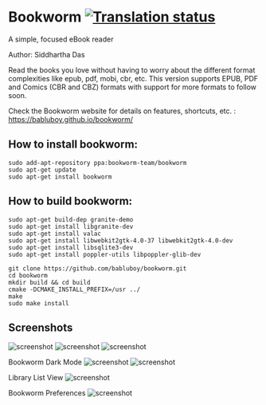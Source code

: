 # Bookworm [![Translation status](https://hosted.weblate.org/widgets/bookworm/-/svg-badge.svg)](https://hosted.weblate.org/engage/bookworm/?utm_source=widget)
A simple, focused eBook reader

Author: Siddhartha Das

Read the books you love without having to worry about the different format complexities like epub, pdf, mobi, cbr, etc. This version supports EPUB, PDF and Comics (CBR and CBZ) formats with support for more formats to follow soon.

Check the Bookworm website for details on features, shortcuts, etc. : https://babluboy.github.io/bookworm/

## How to install bookworm:

```shell
sudo add-apt-repository ppa:bookworm-team/bookworm
sudo apt-get update
sudo apt-get install bookworm
```

## How to build bookworm:

```shell
sudo apt-get build-dep granite-demo 
sudo apt-get install libgranite-dev
sudo apt-get install valac
sudo apt-get install libwebkit2gtk-4.0-37 libwebkit2gtk-4.0-dev
sudo apt-get install libsqlite3-dev
sudo apt-get install poppler-utils libpoppler-glib-dev

git clone https://github.com/babluboy/bookworm.git
cd bookworm
mkdir build && cd build 
cmake -DCMAKE_INSTALL_PREFIX=/usr ../
make
sudo make install
```
## Screenshots

![screenshot](https://raw.githubusercontent.com/babluboy/bookworm/gh-pages/images/BookwormLibraryView.png)
![screenshot](https://raw.githubusercontent.com/babluboy/bookworm/gh-pages/images/BookwormReadingView.png)
![screenshot](https://raw.githubusercontent.com/babluboy/bookworm/gh-pages/images/TwoPageView.png)


Bookworm Dark Mode
![screenshot](https://raw.githubusercontent.com/babluboy/bookworm/gh-pages/images/DarkModeLibraryView.png)
![screenshot](https://raw.githubusercontent.com/babluboy/bookworm/gh-pages/images/DarkModeReadingView.png)


Library List View
![screenshot](https://raw.githubusercontent.com/babluboy/bookworm/gh-pages/images/LibraryListView.png)


Bookworm Preferences
![screenshot](https://raw.githubusercontent.com/babluboy/bookworm/gh-pages/images/PreferencesDialog.png)

